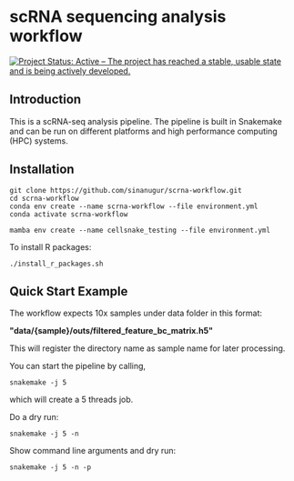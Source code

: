 # scRNA sequencing analysis workflow
[![Project Status: Active – The project has reached a stable, usable state and is being actively developed.](http://www.repostatus.org/badges/latest/active.svg)](http://www.repostatus.org/#active) 

Introduction
------------

This is a scRNA-seq analysis pipeline. The pipeline is built in Snakemake and can be run on different platforms and high performance computing (HPC) systems.

Installation
------------

```
git clone https://github.com/sinanugur/scrna-workflow.git
cd scrna-workflow
conda env create --name scrna-workflow --file environment.yml
conda activate scrna-workflow

mamba env create --name cellsnake_testing --file environment.yml
```

To install R packages:
```
./install_r_packages.sh
```


Quick Start Example
-------------------

The workflow expects 10x samples under data folder in this format:

__"data/{sample}/outs/filtered_feature_bc_matrix.h5"__

This will register the directory name as sample name for later processing.

You can start the pipeline by calling,
```
snakemake -j 5

```
which will create a 5 threads job.


Do a dry run:
```
snakemake -j 5 -n
```

Show command line arguments and dry run:
```
snakemake -j 5 -n -p
```
